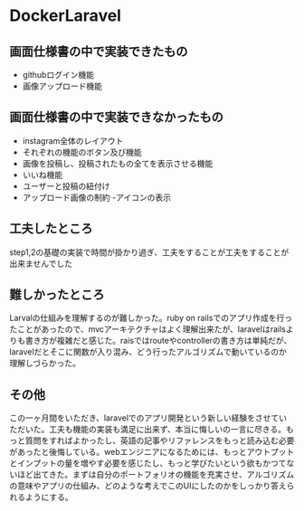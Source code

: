 # DockerLaravel
## 画面仕様書の中で実装できたもの
- githubログイン機能
- 画像アップロード機能
## 画面仕様書の中で実装できなかったもの
- instagram全体のレイアウト
- それぞれの機能のボタン及び機能
- 画像を投稿し、投稿されたもの全てを表示させる機能
- いいね機能
- ユーザーと投稿の紐付け
- アップロード画像の制約
-アイコンの表示
## 工夫したところ
step1,2の基礎の実装で時間が掛かり過ぎ、工夫をすることが工夫をすることが出来ませんでした
## 難しかったところ
Larvalの仕組みを理解するのが難しかった。ruby on railsでのアプリ作成を行ったことがあったので、mvcアーキテクチャはよく理解出来たが、laravelはrailsよりも書き方が複雑だと感じた。raisではrouteやcontrollerの書き方は単純だが、laravelだとそこに関数が入り混み、どう行ったアルゴリズムで動いているのか理解しづらかった。
## その他
この一ヶ月間をいただき、laravelでのアプリ開発という新しい経験をさせていただいた。工夫も機能の実装も満足に出来ず、本当に悔しいの一言に尽きる。もっと質問をすればよかったし、英語の記事やリファレンスをもっと読み込む必要があったと後悔している。webエンジニアになるためには、もっとアウトプットとインプットの量を増やす必要を感じたし、もっと学びたいという欲もかつてないほど出てきた。まずは自分のポートフォリオの機能を充実させ、アルゴリズムの意味やアプリの仕組み、どのような考えでこのUIにしたのかをしっかり答えられるようにする。
